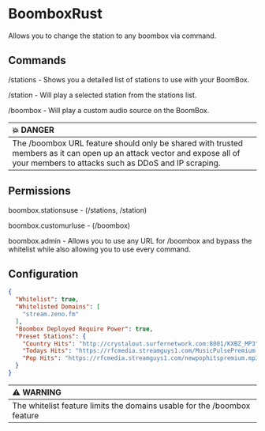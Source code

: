 # BoomboxRust
Allows you to change the station to any boombox via command.

## Commands
/stations - Shows you a detailed list of stations to use with your BoomBox.

/station <number> - Will play a selected station from the stations list.

/boombox <url> - Will play a custom audio source on the BoomBox.

| :boom: DANGER                                                                                                                                                                  |
|:-------------------------------------------------------------------------------------------------------------------------------------------------------------------------------|
| The /boombox URL feature should only be shared with trusted members as it can open up an attack vector and expose all of your members to attacks such as DDoS and IP scraping. |
  
## Permissions
boombox.stationsuse - (/stations, /station)
  
boombox.customurluse - (/boombox)
  
boombox.admin - Allows you to use any URL for /boombox and bypass the whitelist while also allowing you to use every command.
  
## Configuration
```json
{
  "Whitelist": true,
  "Whitelisted Domains": [
    "stream.zeno.fm"
  ],
  "Boombox Deployed Require Power": true,
  "Preset Stations": {
    "Country Hits": "http://crystalout.surfernetwork.com:8001/KXBZ_MP3",
    "Todays Hits": "https://rfcmedia.streamguys1.com/MusicPulsePremium.mp3",
    "Pop Hits": "https://rfcmedia.streamguys1.com/newpophitspremium.mp3"
  }
}
```
| :warning: WARNING                                                              |
|:-------------------------------------------------------------------------------|
| The whitelist feature limits the domains usable for the /boombox <URL> feature |
